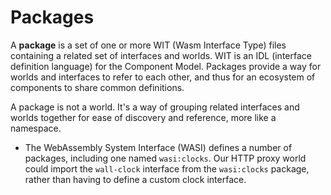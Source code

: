 # Packages

A **package** is a set of one or more WIT (Wasm Interface Type) files containing a related set of interfaces and worlds. WIT is an IDL (interface definition language) for the Component Model. Packages provide a way for worlds and interfaces to refer to each other, and thus for an ecosystem of components to share common definitions.

A package is not a world. It's a way of grouping related interfaces and worlds together for ease of discovery and reference, more like a namespace.

* The WebAssembly System Interface (WASI) defines a number of packages, including one named `wasi:clocks`. Our HTTP proxy world could import the `wall-clock` interface from the `wasi:clocks` package, rather than having to define a custom clock interface.
